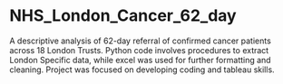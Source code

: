 # NHS_London_Cancer_62_day
A descriptive analysis of 62-day referral of confirmed cancer patients across 18 London Trusts. Python code involves procedures to extract London Specific data, while excel was used for further formatting and cleaning. Project was focused on developing coding and tableau skills. 
